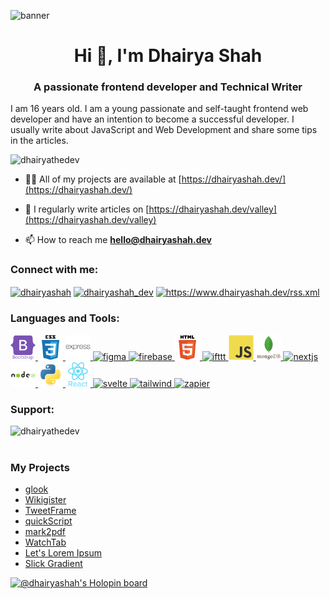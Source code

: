 ![banner](https://user-images.githubusercontent.com/65452005/158354356-2c44680a-9a2a-4606-9ae7-0b9e30e528dd.png)


<h1 align="center">Hi 👋, I'm Dhairya Shah</h1>
<h3 align="center">A passionate frontend developer and Technical Writer</h3>


I am 16 years old.  I am a young passionate and self-taught frontend web developer and have an intention to become a successful developer. I usually write about JavaScript and Web Development and share some tips in the articles.

<p align="left"> <img src="https://komarev.com/ghpvc/?username=dhairyathedev&label=Profile%20views&color=0e75b6&style=flat" alt="dhairyathedev" /> </p>

- 👨‍💻 All of my projects are available at [https://dhairyashah.dev/](https://dhairyashah.dev/)

- 📝 I regularly write articles on [https://dhairyashah.dev/valley](https://dhairyashah.dev/valley)

- 📫 How to reach me **hello@dhairyashah.dev**


<h3 align="left">Connect with me:</h3>
<p align="left">
<a href="https://dev.to/dhairyashah" target="blank"><img align="center" src="https://raw.githubusercontent.com/rahuldkjain/github-profile-readme-generator/master/src/images/icons/Social/devto.svg" alt="dhairyashah" height="30" width="40" /></a>
<a href="https://twitter.com/dhairyashah_dev" target="blank"><img align="center" src="https://raw.githubusercontent.com/rahuldkjain/github-profile-readme-generator/master/src/images/icons/Social/twitter.svg" alt="dhairyashah_dev" height="30" width="40" /></a>
<a href="https://www.dhairyashah.dev/rss.xml" target="blank"><img align="center" src="https://raw.githubusercontent.com/rahuldkjain/github-profile-readme-generator/master/src/images/icons/Social/rss.svg" alt="https://www.dhairyashah.dev/rss.xml" height="30" width="40" /></a>
</p>

<h3 align="left">Languages and Tools:</h3>
<p align="left"> <a href="https://getbootstrap.com" target="_blank" rel="noreferrer"> <img src="https://raw.githubusercontent.com/devicons/devicon/master/icons/bootstrap/bootstrap-plain-wordmark.svg" alt="bootstrap" width="40" height="40"/> </a> <a href="https://www.w3schools.com/css/" target="_blank" rel="noreferrer"> <img src="https://raw.githubusercontent.com/devicons/devicon/master/icons/css3/css3-original-wordmark.svg" alt="css3" width="40" height="40"/> </a> <a href="https://expressjs.com" target="_blank" rel="noreferrer"> <img src="https://raw.githubusercontent.com/devicons/devicon/master/icons/express/express-original-wordmark.svg" alt="express" width="40" height="40"/> </a> <a href="https://www.figma.com/" target="_blank" rel="noreferrer"> <img src="https://www.vectorlogo.zone/logos/figma/figma-icon.svg" alt="figma" width="40" height="40"/> </a> <a href="https://firebase.google.com/" target="_blank" rel="noreferrer"> <img src="https://www.vectorlogo.zone/logos/firebase/firebase-icon.svg" alt="firebase" width="40" height="40"/> </a> <a href="https://www.w3.org/html/" target="_blank" rel="noreferrer"> <img src="https://raw.githubusercontent.com/devicons/devicon/master/icons/html5/html5-original-wordmark.svg" alt="html5" width="40" height="40"/> </a> <a href="https://ifttt.com/" target="_blank" rel="noreferrer"> <img src="https://www.vectorlogo.zone/logos/ifttt/ifttt-ar21.svg" alt="ifttt" width="40" height="40"/> </a> <a href="https://developer.mozilla.org/en-US/docs/Web/JavaScript" target="_blank" rel="noreferrer"> <img src="https://raw.githubusercontent.com/devicons/devicon/master/icons/javascript/javascript-original.svg" alt="javascript" width="40" height="40"/> </a> <a href="https://www.mongodb.com/" target="_blank" rel="noreferrer"> <img src="https://raw.githubusercontent.com/devicons/devicon/master/icons/mongodb/mongodb-original-wordmark.svg" alt="mongodb" width="40" height="40"/> </a> <a href="https://nextjs.org/" target="_blank" rel="noreferrer"> <img src="https://cdn.worldvectorlogo.com/logos/nextjs-2.svg" alt="nextjs" width="40" height="40"/> </a> <a href="https://nodejs.org" target="_blank" rel="noreferrer"> <img src="https://raw.githubusercontent.com/devicons/devicon/master/icons/nodejs/nodejs-original-wordmark.svg" alt="nodejs" width="40" height="40"/> </a> <a href="https://www.python.org" target="_blank" rel="noreferrer"> <img src="https://raw.githubusercontent.com/devicons/devicon/master/icons/python/python-original.svg" alt="python" width="40" height="40"/> </a> <a href="https://reactjs.org/" target="_blank" rel="noreferrer"> <img src="https://raw.githubusercontent.com/devicons/devicon/master/icons/react/react-original-wordmark.svg" alt="react" width="40" height="40"/> </a> <a href="https://svelte.dev" target="_blank" rel="noreferrer"> <img src="https://upload.wikimedia.org/wikipedia/commons/1/1b/Svelte_Logo.svg" alt="svelte" width="40" height="40"/> </a> <a href="https://tailwindcss.com/" target="_blank" rel="noreferrer"> <img src="https://www.vectorlogo.zone/logos/tailwindcss/tailwindcss-icon.svg" alt="tailwind" width="40" height="40"/> </a> <a href="https://zapier.com" target="_blank" rel="noreferrer"> <img src="https://www.vectorlogo.zone/logos/zapier/zapier-icon.svg" alt="zapier" width="40" height="40"/> </a> </p>

<h3 align="left">Support:</h3>
<p><a href="https://www.buymeacoffee.com/dhairyathedev"> <img align="left" src="https://cdn.buymeacoffee.com/buttons/v2/default-yellow.png" height="50" width="210" alt="dhairyathedev" /></a></p><br><br>


### My Projects
- [glook](https://glook.dhairyashah.dev/)
- [Wikigister](https://wikigister.vercel.app/)
- [TweetFrame](https://tweetframe.vercel.app/)
- [quickScript](https://quickscript.vercel.app/)
- [mark2pdf](http://mark2pdf.vercel.app/)
- [WatchTab](http://watch-tab.now.sh/)
- [Let's Lorem Ipsum](https://letsloremipsum.vercel.app/)
- [Slick Gradient](http://slick-gradient.vercel.app/)


[![@dhairyashah's Holopin board](https://holopin.io/api/user/board?user=dhairyashah)](https://holopin.io/@dhairyashah)
